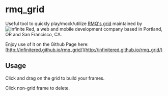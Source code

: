rmq_grid
========

Useful tool to quickly play/mock/utilize [RMQ's grid](http://rubymotionquery.com/?s=grid&post_type=document) maintained by ![Infinite Red](http://infinite.red), a web and mobile development company based in Portland, OR and San Francisco, CA.

Enjoy use of it on the Github Page here: [http://infinitered.github.io/rmq_grid/](http://infinitered.github.io/rmq_grid/)

## Usage

Click and drag on the grid to build your frames.

Click non-grid frame to delete.
